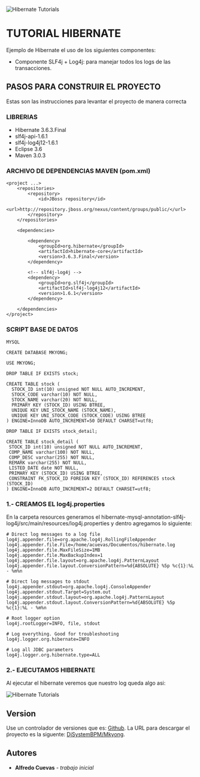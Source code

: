 ![Hibernate Tutorials](https://upload.wikimedia.org/wikipedia/commons/2/22/Hibernate_logo_a.png)

# TUTORIAL HIBERNATE	

Ejemplo de Hibernate el uso de los siguientes componentes:

* Componente SLF4j + Log4j: para manejar todos los logs de las transacciones.


## PASOS PARA CONSTRUIR EL PROYECTO

Estas son las instrucciones para levantar el proyecto de manera correcta

### LIBRERIAS

* Hibernate 3.6.3.Final
* slf4j-api-1.6.1
* slf4j-log4j12-1.6.1
* Eclipse 3.6
* Maven 3.0.3

### ARCHIVO DE DEPENDENCIAS MAVEN (pom.xml)

```
<project ...>
	<repositories>
		<repository>
			<id>JBoss repository</id>
			<url>http://repository.jboss.org/nexus/content/groups/public/</url>
		</repository>
	</repositories>

	<dependencies>

		<dependency>
			<groupId>org.hibernate</groupId>
			<artifactId>hibernate-core</artifactId>
			<version>3.6.3.Final</version>
		</dependency>

		<!-- slf4j-log4j -->
		<dependency>
			<groupId>org.slf4j</groupId>
			<artifactId>slf4j-log4j12</artifactId>
			<version>1.6.1</version>
		</dependency>

	</dependencies>
</project>

```

### SCRIPT BASE DE DATOS 


```
MYSQL

CREATE DATABASE MKYONG;

USE MKYONG;

DROP TABLE IF EXISTS stock;

CREATE TABLE stock (
  STOCK_ID int(10) unsigned NOT NULL AUTO_INCREMENT,
  STOCK_CODE varchar(10) NOT NULL,
  STOCK_NAME varchar(20) NOT NULL,
  PRIMARY KEY (STOCK_ID) USING BTREE,
  UNIQUE KEY UNI_STOCK_NAME (STOCK_NAME),
  UNIQUE KEY UNI_STOCK_CODE (STOCK_CODE) USING BTREE
) ENGINE=InnoDB AUTO_INCREMENT=50 DEFAULT CHARSET=utf8;

DROP TABLE IF EXISTS stock_detail;

CREATE TABLE stock_detail (
 STOCK_ID int(10) unsigned NOT NULL AUTO_INCREMENT,
 COMP_NAME varchar(100) NOT NULL,
 COMP_DESC varchar(255) NOT NULL,
 REMARK varchar(255) NOT NULL,
 LISTED_DATE date NOT NULL,
 PRIMARY KEY (STOCK_ID) USING BTREE,
 CONSTRAINT FK_STOCK_ID FOREIGN KEY (STOCK_ID) REFERENCES stock (STOCK_ID)
) ENGINE=InnoDB AUTO_INCREMENT=2 DEFAULT CHARSET=utf8;

```

### 1.- CREAMOS EL log4j.properties

En la carpeta resources generamos el hibernate-mysql-annotation-slf4j-log4j/src/main/resources/log4j.properties y dentro agregamos lo siguiente:

``` 
# Direct log messages to a log file
log4j.appender.file=org.apache.log4j.RollingFileAppender
log4j.appender.file.File=/home/acuevas/Documentos/hibernate.log
log4j.appender.file.MaxFileSize=1MB
log4j.appender.file.MaxBackupIndex=1
log4j.appender.file.layout=org.apache.log4j.PatternLayout
log4j.appender.file.layout.ConversionPattern=%d{ABSOLUTE} %5p %c{1}:%L - %m%n

# Direct log messages to stdout
log4j.appender.stdout=org.apache.log4j.ConsoleAppender
log4j.appender.stdout.Target=System.out
log4j.appender.stdout.layout=org.apache.log4j.PatternLayout
log4j.appender.stdout.layout.ConversionPattern=%d{ABSOLUTE} %5p %c{1}:%L - %m%n

# Root logger option
log4j.rootLogger=INFO, file, stdout

# Log everything. Good for troubleshooting
log4j.logger.org.hibernate=INFO

# Log all JDBC parameters
log4j.logger.org.hibernate.type=ALL

``` 

### 2.- EJECUTAMOS HIBERNATE

Al ejecutar el hibernate veremos que nuestro log queda algo asi:

![Hibernate Tutorials](http://www.mkyong.com/wp-content/uploads/2009/12/configure-log4j-hibernate-logfile.png)

## Version

Use un controlador de versiones que es: [Github](https://github.com). La URL para descargar el ṕroyecto es la siguente: [DjSystemBPM/Mkyong](https://github.com/DjSystemBPM/Mkyong.git). 

## Autores

* **Alfredo Cuevas** - *trabajo inicial*            